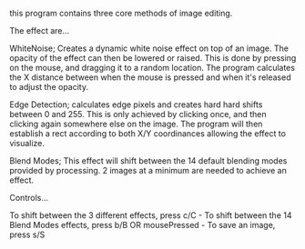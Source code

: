 this program contains three core methods of image editing.

The effect are...

  WhiteNoise;     Creates a dynamic white noise effect on top of an image. The opacity of the effect can then be lowered or raised.
                  This is done by pressing on the mouse, and dragging it to a random location. The program calculates the X distance
                  between when the mouse is pressed and when it's released to adjust the opacity. 
              
  Edge Detection; calculates edge pixels and creates hard hard shifts between 0 and 255. This is only achieved by clicking once,
                  and then clicking again somewhere else on the image. The program will then establish a rect according to both
                  X/Y coordinances allowing the effect to visualize. 
                  
  Blend Modes;    This effect will shift between the 14 default blending modes provided by processing. 2 images at a minimum are
                  needed to achieve an effect. 
                  
                  
 Controls...
 
  To shift between the 3 different effects, press c/C -
  To shift between the 14 Blend Modes effects, press b/B OR mousePressed - 
  To save an image, press s/S
              
